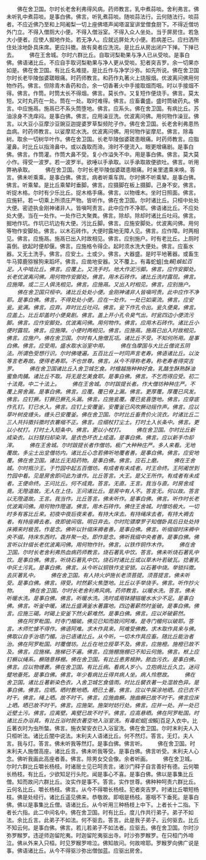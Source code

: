<!-- { "loadSidebar": true } -->
　　佛在舍卫国。尔时长老舍利弗得风病。药师教言。乳中煮蒜啖。舍利弗言。佛未听乳中煮蒜啖。是事白佛。佛言。听乳煮蒜啖。随啖蒜法行。云何随法行。啖蒜者。不应近佛乃至和上阿阇梨一切上座佛塔声闻塔温室讲堂僧食厨下。不得近僧坊外门立。不得入僧厕大小便。不得入僧浴室。不得入众人坐处。当于屏房住。若急大小便者。应使人掘地作处。若无净人。应就远屏处大小便。若病差已。应扫洒所住处涂地卧具床席。更应抖擞。故有臭者应洗浣。是比丘从房出闭户下掸。下掸已去。
　　佛在王舍城。尔时六群比丘。自取诃梨勒果与净人已从受啖。是事白佛。佛语诸比丘。不应自手取诃梨勒果与净人更从受啖。犯者突吉罗。余一切果亦如是。佛在舍卫国。有比丘名难提。是比丘作与净学沙弥。如先所说。佛在舍卫国尔时长老毕陵伽婆蹉眼痛。时药师教言。和药作丸著火上烧服烟。优波离问佛用何物作药。佛言。但除青木香药和合。余一切香著火中手接取烟而咽。时以手接烟不得。佛言。作筒。时筒太长不得烟。佛言。莫长作。又复短作便烧手。佛言。莫太短。又时丸药在一处。筒在一处。取时难得。佛言。应畜囊盛。盛时筒破药丸。佛言。中应施鬲。施鬲已不系头筒堕地。佛言。应系头。佛在舍卫国。有病比丘。苏油涂身不洗痒闷。是事白佛。佛言。应用澡豆洗。优波离问佛。用何物作澡豆。佛言。以大豆小豆摩沙豆豌豆迦提婆罗草梨频陀子作。佛在舍卫国。长老舍利弗患热血病。时药师教言。以娑摩尼水洗。优波离问佛。用何物作娑摩尼。佛言。除毒树。取余一切树华叶作。佛在舍卫国。长老毕陵伽婆蹉患眼痛。时药师教言。应脂灌鼻。时比丘以指渧鼻中。或以毳取而渧。渧时不便流入。眼更增痛剧。是事白佛。佛言。作筒灌。作筒大鼻不受。复小作溢失不中。用是事白佛。佛言。莫大莫小作。得受一波罗。若一波罗半。欲唾以手承取。以手承取故便欲吐。佛言。听用弊衲承取。
　　佛在舍卫国。尔时长老毕陵伽婆蹉患眼痛。时亲里遣乘来唤。答言。佛未听乘乘。是事白佛。佛言。病者听乘车舆。尔时佛不听乘辇。是事白佛。佛言。听乘辇。是比丘乘辇时垂脚。佛言。应摄脚在板上摄脚。己身不安。佛言。听捉木格。尔时有少乐比丘。捉木格手痛。佛言。以物缠木。坐时日照面。佛言。应施轩。若一切乘上所须庄严物。皆听作。佛在舍卫国。尔时诸比丘。只桓中处处大便。密迹执金刚神诸非人。皆嗔呵责言。此中应作不净耶。佛语诸比丘。不应处处大便。当在一处作。一处作已大聚粪。佛言。除却。除却时诸比丘吐闷。佛言。掘地作坑。作坑已坑边有大便。污比丘脚。佛言。应施安脚处。优波离问佛。用何等物作安脚处。佛言。以木石砖作。大便时露地无障人见。佛言。应作障。时两相见。佛言。应施鬲。施鬲已出入时故相见。佛言。应别施户。时有老比丘。上厕时喜倒。欲起时便却偃。佛言。应施格令得企。起时须水洗大便处。佛言。应畜水器。又无土洗手。佛言。应安土。土或少。佛言。大器盛。是时平地著器。或畜生牛马獐鹿猕猴狗来蹈坏。佛言。应凿地安器。又不覆上。有毒蛇蛆[虫*賴]蜈蚣百足。入中啮比丘。佛言。应覆上。又洗手时。地大作泥污脚。佛言。应作安脚处。长老优波离问佛。用何物作安脚处。佛言。用木石砖作。诸比丘洗时露现。佛言。应施障。或二三人俱洗相见。佛言。应施鬲。又出入时相见。佛言。应别施户。
　　佛在舍卫国只桓中。诸比丘处处小便。金刚神诸非人皆嗔呵责。此中应作不净耶。是事白佛。佛言。不得处处小便。应在一处作。一处已如渠流。佛言。应安瓮。瓮满。佛言。应弃。弃时比丘吐闷。佛言。瓮下作孔令出。瓮久便臭。佛言。应盖上。比丘却盖时小便臭剧。佛言。盖上开小孔令臭气出。时瓮四边小便流污脚。佛言。应作安脚处。优波离问佛。用何物作。佛言。应用木石砖作。诸比丘小便时露现。佛言。应施障。小便时两相见。佛言。应施鬲。施鬲已出入时故相见。佛言。应施户。佛在舍卫国。尔时有人施僧瓦瓨。诸比丘不受。不知何所用。是事白佛。佛言。应受用。盛水取水浴室中用。
　　佛在刍摩国与大比丘僧说五阴法。所谓色受想行识。尔时佛啑遍。五百比丘一时同声言老寿。佛语诸比丘。以汝等言老寿故。便得老寿耶。不也世尊。佛言。从今不得称老寿。称老寿者得突吉罗。
　　佛在舍卫国诸比丘入舍卫城乞食。时檀越施种种好食。乳酪生酥熟酥油蜜鱼肉脯。诸比丘不取。将无是乞美食耶。是事白佛。佛言。不乞而得应受。初二十法竟。中二十法上。
　　佛在王舍城。尔时跋提长者。作大僧坊种种庄严。不覆上房舍漏。是事白佛。佛言。应覆。覆已脊上漏。佛言。更厚覆。厚覆已风发。佛言。应钉撅。钉撅已撅孔头漏。佛言。应施瓫覆。覆已瓫喜堕地。佛言。应穿底作孔钉。钉已水入。佛言。应钉上安覆釜。安覆釜已风吹撅动摇作声。佛言。应以草叶树皮缠头。缠头已安覆釜。佛在舍卫国。尔时比丘畜贵价火浣衣。时诸比丘二三人共抖擞抖擞时衣褰缩不正。佛言。应细杖打尘土。打时土入长条中。佛言。更以小杖打。打时土入短条中。佛言。更以小杖打。
　　佛在舍卫国。尔时比丘新成染衣。以扫彗扫却染滓。是衣色坏衣上成道。是事白佛。佛言。应以新手巾却滓。
　　佛在王舍城。尔时跋提长者作僧坊。极广大种种庄严。多人来看。无地覆故。多尘土出坌僧坊内。诸比丘心念若佛听地覆者善。是事白佛。佛言。应安地覆。佛在舍卫国。诸比丘无捣药物。是事白佛。佛言。应石上磨。
　　佛在王舍城。尔时瓶沙王。于竹园中起五百僧坊。有成者有未成者。时王命终。王阿阇世到竹园中看。见是房舍即问此为谁作。比丘答言。大王。是父王所作。有成者有未成者。王便命终。王问比丘。何不成竟。答言。无直。王言。我当与直。时房舍成竟。无隥道故。无人在上住。王问诸比丘。是房中有人不。答言无。何以故。答言以无隥道故。王言。我当作。比丘答言。佛未听作。是事白佛。佛言。听作时长老优波离问佛。用何物作隥道。佛言。用木石砖作。佛住王舍城。时僧坊极大。一切时多有客比丘来。初夜中夜后夜来者。有持大床去。有持绳床去者。有持大褥去者。有持座褥去者。夜即彼间宿。明日弃去。尔时陀骠摩罗子知僧卧具后日处处持床褥来时极苦。作是念。佛听以针缀床褥者善。是事白佛。佛言。听缀缀时床褥中央不缀。持床东西时。毳并聚一处。即作是念。佛听我缀中央者善。是事白佛。佛言听以针缀长老优波离问佛。用何物作针。佛言。以铁作铜作木作。
　　佛在舍卫国。尔时长老舍利弗热血病药师教言。烧石著乳中饮。答言。佛未听烧石著乳中饮。是事白佛。佛言。听烧石著乳中饮。烧石时诸比丘或以草木叶若破瓦。捻著乳中灰土污乳。是事白佛。佛言。从今听以铜铁作支安锁。以石著中烧。举锁抖擞。去灰著乳中。
　　佛在舍卫国。有人持火炉施长老须菩提。须菩提言。佛未听受。是事白佛。佛言。得受。时然薪火焦堕地。比丘以手举烧手。佛言。听作抄火物。
　　佛在舍卫国。尔时长老舍利弗风病。药师教言。以暖水洗。答言。佛未听暖水洗。是事白佛。佛言。听暖水洗。洗时或用钵揵镃暖水水少不足。是事白佛。佛言。听釜中暖。诸比丘盛满釜水著露地。四边著薪然时釜破。是事白佛。佛言。应施三碣。时碣上安釜下然火薪难然。是事白佛。佛言。应以斧破薪然。
　　佛在阿罗毗国。时寺门楣破。佛见已知而故问阿难。是寺门楣何以破耶。答言。木师忙懅不得作。佛语阿难。求木作具来。阿难受佛教。求木取作具来与佛。佛取以自手治塔门楣。治已语诸比丘。从今听。一切木作具应畜。随比丘能治者治。佛在阿罗毗国。时覆僧坊。比丘在地立授草不及。佛言。应施橙。施橙已故不及。佛言。应施梯。施梯已不遍。佛言。应施棚施棚已不知云何施。佛言。栿上应钉橛以绳系。橛随意移棚。佛在舍卫国。有比丘患男根肿。脓血污衣。是事白佛。佛言。应以物缠裹。佛在舍卫国。有比丘病。看病人岁小。立抱病比丘久立。迷闷躄地垂死。是事白佛。佛言。年少看病比丘得共病人坐。病人怜愍故。
　　佛在舍卫国。诸比丘著新染色衣。入舍卫城乞食值雨。时比丘襞衣著一处湿故色异。是事白佛。佛言。应晒。晒时敷地晒。晒已土著。佛言。应以牛屎涂地晒。应已衣不时干。佛言。绳上晒。故不时干。佛言。应施曲橛。施曲橛已故不时干。佛言应床上晒。晒已故不时干。佛言。应施架。施架时妨行处。佛言。应并一处。并一处已近壁土污。佛言。应离壁。离壁已故不时干。佛言。应高悬晒。佛在阿罗毗国。时诸比丘办浴具。有比丘浴时脱衣著空地入浴室洗。有毒蛇蛆[虫*賴]百足入衣中。比丘著衣时为虫所螫。佛言。施衣架安衣已入浴室洗。佛在舍卫国。尔时末利夫人入只桓听法。诸比丘闇中说法。末利夫人语诸比丘。何不然灯。答言。无灯。夫人言。我与灯。答言。佛未听我等然灯。是事白佛。佛言听。
　　佛在舍卫国。时末利夫人施僧高座。诸比丘言。佛未听我等受。是事白佛。佛言听受。末利夫人心念。佛听我画此高座者善。佛言。除男女交会像。余者听画。
　　佛在舍卫城。尔时六群比丘嚼长杨枝。时诸居士见已呵责言。诸沙门释子自言善好有德。云何嚼长杨枝。有比丘。少欲知足行头陀。闻是事心不喜。是事白佛。佛以是事集比丘僧。知而故问六群比丘。汝实作是事不。答言。实作世尊。佛种种呵责六群比丘。云何名比丘。嚼长杨枝。佛言。从今不得嚼长杨枝。犯者突吉罗。时诸比丘嚼短杨枝。佛是处经行。诸比丘遥见佛来。恭敬故。即咽是杨枝。塞咽不下垂死。是事白佛。佛以是事集比丘僧。语诸比丘。从今听用三种杨枝上中下。上者长十二指。下者长六指。此二中间名中。佛在舍卫国。时有比丘。度儿作共行弟子。弟子不如法。余比丘言。此弟子不如法。何不驱去。答言。此是我子弟子。云何驱去。比丘不知云何。是事白佛。佛言。若儿若弟子不如法者。应驱去。佛在舍卫国。尔时沙弥罗睺罗。违逆师迦留陀夷。时迦留陀夷驱出寺。时沙弥罗睺罗。在只桓门外啼泣。佛从外来入只桓。时见罗睺罗啼泣。佛知故问。何故啼耶。罗睺罗向佛广说是事。佛语诸比丘。从今不得驱沙弥出僧伽蓝。应驱出房舍。
